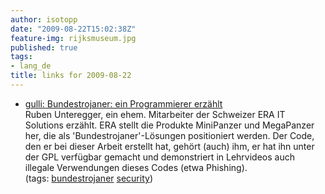 ```yaml
---
author: isotopp
date: "2009-08-22T15:02:38Z"
feature-img: rijksmuseum.jpg
published: true
tags:
- lang_de
title: links for 2009-08-22
---
```

<ul class="delicious"><li>
                <div class="delicious-link"><a href="http://www.gulli.com/news/bundestrojaner-ein-2009-08-21/">gulli: Bundestrojaner: ein Programmierer erzählt</a></div>
                <div class="delicious-extended">Ruben Unteregger, ein ehem. Mitarbeiter der Schweizer ERA IT Solutions erzählt. ERA stellt die Produkte MiniPanzer und MegaPanzer her, die als &#039;Bundestrojaner&#039;-Lösungen positioniert werden. Der Code, den er bei dieser Arbeit erstellt hat, gehört (auch) ihm, er hat ihn unter der GPL verfügbar gemacht und demonstriert in Lehrvideos auch illegale Verwendungen dieses Codes (etwa Phishing).</div>
                <div class="delicious-tags">(tags: <a href="http://delicious.com/Isotopp/bundestrojaner">bundestrojaner</a> <a href="http://delicious.com/Isotopp/security">security</a>)</div>
            </li></ul>

